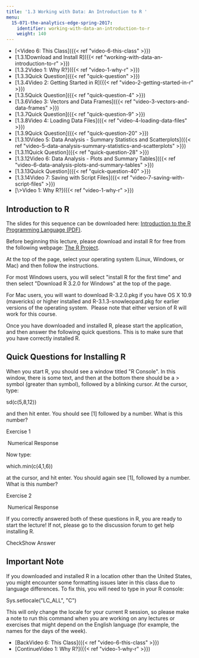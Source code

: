 ```yaml
---
title: '1.3 Working with Data: An Introduction to R '
menu:
  15-071-the-analytics-edge-spring-2017:
    identifier: working-with-data-an-introduction-to-r
    weight: 140
---
```

*   [<Video 6: This Class]({{< ref "video-6-this-class" >}})
*   [1.3.1Download and Install R]({{< ref "working-with-data-an-introduction-to-r" >}})
*   [1.3.2Video 1: Why R?]({{< ref "video-1-why-r" >}})
*   [1.3.3Quick Question]({{< ref "quick-question" >}})
*   [1.3.4Video 2: Getting Started in R]({{< ref "video-2-getting-started-in-r" >}})
*   [1.3.5Quick Question]({{< ref "quick-question-4" >}})
*   [1.3.6Video 3: Vectors and Data Frames]({{< ref "video-3-vectors-and-data-frames" >}})
*   [1.3.7Quick Question]({{< ref "quick-question-9" >}})
*   [1.3.8Video 4: Loading Data Files]({{< ref "video-4-loading-data-files" >}})
*   [1.3.9Quick Question]({{< ref "quick-question-20" >}})
*   [1.3.10Video 5: Data Analysis - Summary Statistics and Scatterplots]({{< ref "video-5-data-analysis-summary-statistics-and-scatterplots" >}})
*   [1.3.11Quick Question]({{< ref "quick-question-28" >}})
*   [1.3.12Video 6: Data Analysis - Plots and Summary Tables]({{< ref "video-6-data-analysis-plots-and-summary-tables" >}})
*   [1.3.13Quick Question]({{< ref "quick-question-40" >}})
*   [1.3.14Video 7: Saving with Script Files]({{< ref "video-7-saving-with-script-files" >}})
*   [\\>Video 1: Why R?]({{< ref "video-1-why-r" >}})

Introduction to R
-----------------

The slides for this sequence can be downloaded here: [Introduction to the R Programming Language (PDF)](https://open-learning-course-data.s3.amazonaws.com/15-071-the-analytics-edge-spring-2017/95e1dea61a0c566e8b1fe4ab6b1309ff_MIT15_071S17_Unit1_IntroductionR.pdf).

Before beginning this lecture, please download and install R for free from the following webpage: [The R Project](http://www.cran.r-project.org).

At the top of the page, select your operating system (Linux, Windows, or Mac) and then follow the instructions. 

For most Windows users, you will select "install R for the first time" and then select "Download R 3.2.0 for Windows" at the top of the page. 

For Mac users, you will want to download R-3.2.0.pkg if you have OS X 10.9 (mavericks) or higher installed and R-3.1.3-snowleopard.pkg for earlier versions of the operating system.  Please note that either version of R will work for this course.

Once you have downloaded and installed R, please start the application, and then answer the following quick questions. This is to make sure that you have correctly installed R.

Quick Questions for Installing R
--------------------------------

When you start R, you should see a window titled "R Console". In this window, there is some text, and then at the bottom there should be a > symbol (greater than symbol), followed by a blinking cursor. At the cursor, type:

sd(c(5,8,12))

and then hit enter. You should see \[1\] followed by a number. What is this number?

Exercise 1

&nbsp;Numerical Response&nbsp;

Now type:

which.min(c(4,1,6))

at the cursor, and hit enter. You should again see \[1\], followed by a number. What is this number?

Exercise 2

&nbsp;Numerical Response&nbsp;

If you correctly answered both of these questions in R, you are ready to start the lecture! If not, please go to the discussion forum to get help installing R.

CheckShow Answer

Important Note
--------------

If you downloaded and installed R in a location other than the United States, you might encounter some formatting issues later in this class due to language differences. To fix this, you will need to type in your R console:

Sys.setlocale("LC\_ALL", "C")

This will only change the locale for your current R session, so please make a note to run this command when you are working on any lectures or exercises that might depend on the English language (for example, the names for the days of the week).

*   [BackVideo 6: This Class]({{< ref "video-6-this-class" >}})
*   [ContinueVideo 1: Why R?]({{< ref "video-1-why-r" >}})